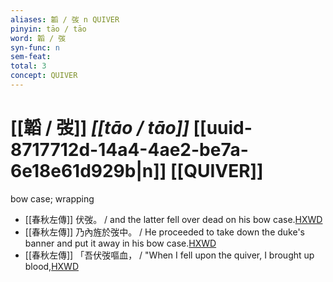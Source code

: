 ```yaml
---
aliases: 韜 / 弢 n QUIVER
pinyin: tāo / tāo
word: 韜 / 弢
syn-func: n
sem-feat: 
total: 3
concept: QUIVER 
---
```

# [[韜 / 弢]] *[[tāo / tāo]]*  [[uuid-8717712d-14a4-4ae2-be7a-6e18e61d929b|n]] [[QUIVER]]
bow case; wrapping
 - [[春秋左傳]] 伏弢。 / and the latter fell over dead on his bow case.[HXWD](https://hxwd.org/textview.html?location=KR1e0001_tls_008-361a.33)
 - [[春秋左傳]] 乃內旌於弢中。 / He proceeded to take down the duke's banner and put it away in his bow case.[HXWD](https://hxwd.org/textview.html?location=KR1e0001_tls_008-363a.22)
 - [[春秋左傳]] 「吾伏弢嘔血， / "When I fell upon the quiver, I brought up blood,[HXWD](https://hxwd.org/textview.html?location=KR1e0001_tls_012-31a.24)